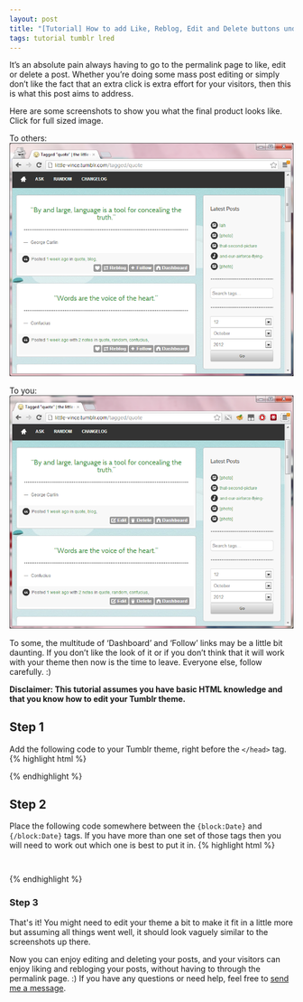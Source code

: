 ```yaml
---
layout: post
title: "[Tutorial] How to add Like, Reblog, Edit and Delete buttons under every Tumblr post"
tags: tutorial tumblr lred
---
```


It’s an absolute pain always having to go to the permalink page to like, edit or delete a post.
Whether you’re doing some mass post editing or simply don’t like the fact that an extra click is extra effort for your visitors, then this is what this post aims to address.

Here are some screenshots to show you what the final product looks like. <!-- more --> Click for full sized image.

To others:
[![Visitor Screenshot](https://github.com/little-vince/lred/raw/master/screenshots/visitor.png?raw=true "What visitors see.")](https://github.com/little-vince/lred/raw/master/screenshots/visitor.png?raw=true)

To you:
[![Visitor Screenshot](https://github.com/little-vince/lred/raw/master/screenshots/owner.png?raw=true?raw=true "What you see.")](https://github.com/little-vince/lred/raw/master/screenshots/owner.png?raw=true?raw=true)

To some, the multitude of ‘Dashboard’ and ‘Follow’ links may be a little bit daunting. If you don’t like the look of it or if you don’t think that it will work with your theme then now is the time to leave.
Everyone else, follow carefully. :)

**Disclaimer: This tutorial assumes you have basic HTML knowledge and that you know how to edit your Tumblr theme.**

## Step 1 
Add the following code to your Tumblr theme, right before the `</head>` tag.
{% highlight html %}
<script type="text/javascript" src="http://little-vince.tumblr.com/lred.js"></script>
{% endhighlight %}

## Step 2
Place the following code somewhere between the `{block:Date}` and `{/block:Date}` tags. If you have more than one set of those tags then you will need to work out which one is best to put it in.
{% highlight html %}
<div class="reblogframe">
  <iframe class="lred" scrolling="no" width="100%" height="26px" frameborder="0" data-plink="{Permalink}" data-reblog="{ReblogURL}" data-user="{Name}" data-pic="{URLEncodedPortraitURL-64}"></iframe>
</div>
{% endhighlight %}

### Step 3
That's it! You might need to edit your theme a bit to make it fit in a little more but assuming all things went well, it should look vaguely similar to the screenshots up there.

Now you can enjoy editing and deleting your posts, and your visitors can enjoy liking and rebloging your posts, without having to through the permalink page. :) If you have any questions or need help, feel free to [send me a message](http://little-vince.tumblr.com/ask).
